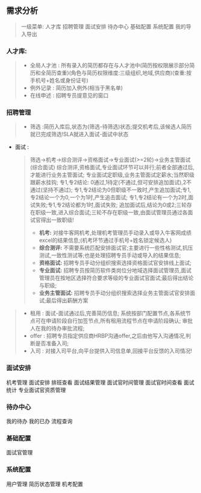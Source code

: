 ## 需求分析
> 一级菜单:  人才库 招聘管理 面试安排 待办中心 基础配置 系统配置 我的导入导出

### 人才库:
> - 全局人才池 : 所有录入的简历都存在与人才池中(简历按权限展示部分简历和全简历查重)(角色与简历权限维度:三级组织,地域,供应商)(查重:按手机号+姓名或身份证号)
> - 例外记录 : 简历加入例外(相当于黑名单)
> - 在线申述 : 招聘专员提意见的窗口
### 招聘管理
> - 筛选 :简历入库后,状态为(筛选-待筛选)状态;提交机考后,该候选人简历就已完成筛选!SLA就进入面试-面试中状态
    
- 面试 : 
  > 筛选->机考->综合测评->资格面试->专业面试(>=2轮)->业务主管面试(综合面试)
  > 综合测评,资格面试,专业面试环节可以并行;前者全部通过后,才能进行业务主管面试;
  > 专业面试定职级,业务主管面试定薪水;当然职级跟薪水挂钩;
  > 专1,专2结论: 0通过,1待定(不通过,但可安排追加面试),2不通过(坚持不通过);
  > 专1,专2结论为0但职级不一致时,产生追加面试;专1,专2结论一个为0,一个为1时,产生追击面试;
  > 专1,专2结论有一个为2时,面试失败;专1,专2结论都为1时,面试失败;
  > 追加面试后,结论为0或2;三轮存在职级一致,进入综合面试;三轮不存在职级一致,由面试管理员通过各面试官得出一致职级!
  > - **机考:** 对接牛客网机考,处理机考管理员手动录入或导入牛客网成绩excel的结果信息;(机考环节通过手机号+姓名锁定候选人)
  > - **综合测评:** 不需要系统匹配安排面试官;主要进行一些性格测试,抗压测试,一致性测试等;也是处理招聘专员手动或导入的结果信息;
  > - **资格面试:** 招聘专员手动分组织搜索选择资格面试官安排线上面试;
  > - **专业面试:** 招聘专员按简历软件类岗位分地域选择面试管理员,面试管理员在按地区选择符合要求等级的专业面试官面试;最后得出结论与职级;
  > - **业务主管面试:** 招聘专员手动分组织搜索选择业务主管面试官安排面试;最后得出薪酬方案
    
> - 租用 : 面试-面试通过后,完善简历信息; 系统按部门配置节点,各系统节点可在申请阶段自行加签节点,所有租用流程节点在申请阶段确认;
> 审批人在我的待办审批流程;
> - offer : 招聘专员指定供应商HRBP沟通offer,之后由他写入沟通情况,判断是否准备入司;
> - 入司 : 对接入司平台,向平台提供入司信息单,回接平台反馈的入司情况!

### 面试安排
机考管理
面试安排
排班查看
面试结果管理
面试官时间管理
面试官时间查看
面试统计
专业面试官资质管理
### 待办中心
我的待办
我的已办
流程查询
### 基础配置
面试官管理
### 系统配置
用户管理
简历状态管理
机考配置
